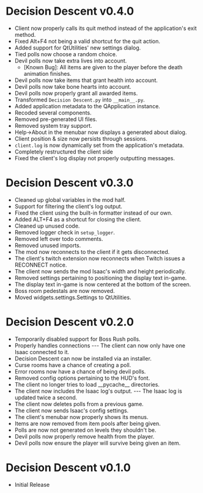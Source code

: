 # Decision Descent v0.4.0

* Client now properly calls its quit method instead of the application's exit method.
* Fixed Alt+F4 not being a valid shortcut for the quit action.
* Added support for QtUtilities' new settings dialog.
* Tied polls now choose a random choice.
* Devil polls now take extra lives into account.
    * [Known Bug]: All items are given to the player before the death animation finishes.
* Devil polls now take items that grant health into account.
* Devil polls now take bone hearts into account.
* Devil polls now properly grant all awarded items.
* Transformed `Decision Descent.py` into `__main__.py`.
* Added application metadata to the QApplication instance.
* Recoded several components.
* Removed pre-generated UI files.
* Removed system tray support.
* Help→About in the menubar now displays a generated about dialog.
* Client position & size now persists through sessions.
* `client.log` is now dynamically set from the application's metadata.
* Completely restructured the client side
* Fixed the client's log display not properly outputting messages.


# Decision Descent v0.3.0

* Cleaned up global variables in the mod half.
* Support for filtering the client's log output.
* Fixed the client using the built-in formatter instead of our own.
* Added ALT+F4 as a shortcut for closing the client.
* Cleaned up unused code.
* Removed logger check in `setup_logger`.
* Removed left over todo comments.
* Removed unused imports.
* The mod now reconnects to the client if it gets disconnected.
* The client's twitch extension now reconnects when Twitch issues a RECONNECT notice.
* The client now sends the mod Isaac's width and height periodically.
* Removed settings pertaining to positioning the display text in-game.
* The display text in-game is now centered at the bottom of the screen.
* Boss room pedestals are now removed.
* Moved widgets.settings.Settings to QtUtilities.


# Decision Descent v0.2.0

* Temporarily disabled support for Boss Rush polls.
* Properly handles connections --- The client can now only have one Isaac connected to it.
* Decision Descent can now be installed via an installer.
* Curse rooms have a chance of creating a poll.
* Error rooms now have a chance of being devil polls.
* Removed config options pertaining to the HUD's font.
* The client no longer tries to load \_\_pycache\_\_ directories.
* The client now includes the Isaac log's output.  --- The Isaac log is updated twice a second.
* The client now deletes polls from a previous game.
* The client now sends Isaac's config settings.
* The client's menubar now properly shows its menus.
* Items are now removed from item pools after being given.
* Polls are now not generated on levels they shouldn't be.
* Devil polls now properly remove health from the player.
* Devil polls now ensure the player will survive being given an item.


# Decision Descent v0.1.0

* Initial Release
